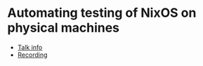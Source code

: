 # Automating testing of NixOS on physical machines

* [Talk info](https://talks.nixcon.org/nixcon-2023/talk/VN8YMP/)
* [Recording](https://media.ccc.de/v/nixcon-2023-36424-automating-testing-of-nixos-on-physical-machines)
